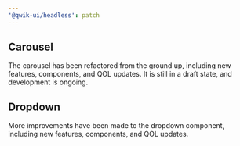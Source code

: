 ```yaml
---
'@qwik-ui/headless': patch
---
```


## Carousel

The carousel has been refactored from the ground up, including new features, components, and QOL updates. It is still in a draft state, and development is ongoing.

## Dropdown

More improvements have been made to the dropdown component, including new features, components, and QOL updates.
